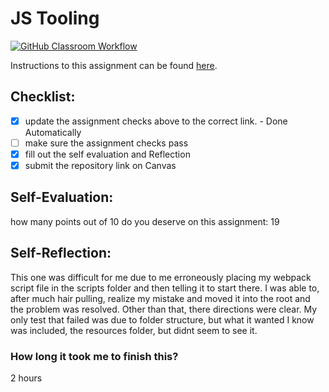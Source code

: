 JS Tooling
===================================
[![GitHub Classroom Workflow](https://github.com/McStudent01/Tooling-Lab-Template/actions/workflows/classroom.yml/badge.svg)](https://github.com/McStudent01/Tooling-Lab-Template/actions/workflows/classroom.yml)

Instructions to this assignment can be found [here](https://reedws.github.io/IT3049C/coursework/labs/tooling/).

## Checklist:
- [x] update the assignment checks above to the correct link. - Done Automatically
- [ ] make sure the assignment checks pass
- [x] fill out the self evaluation and Reflection
- [x] submit the repository link on Canvas

## Self-Evaluation: 
how many points out of 10 do you deserve on this assignment: 19

## Self-Reflection:
This one was difficult for me due to me erroneously placing my webpack script file in the scripts folder and then telling it to start there. I was able to, after much hair pulling, realize my mistake and moved it into the root and the problem was resolved. Other than that, there directions were clear. My only test that failed was due to folder structure, but what it wanted I know was included, the resources folder, but didnt seem to see it.

### How long it took me to finish this?
2 hours